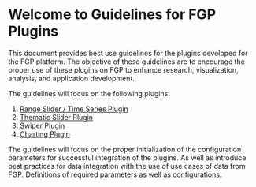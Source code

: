 # Welcome to Guidelines for FGP Plugins

This document provides best use guidelines for the plugins developed for the FGP platform. The objective of these guidelines are to encourage the proper use of these plugins on FGP to enhance research, visualization, analysis, and application development.

The guidelines will focus on the following plugins:

1. [Range Slider / Time Series Plugin](rangetimeslider.md)
2. [Thematic Slider Plugin](thematicslider.md)
3. [Swiper Plugin](swiper.md)
4. [Charting Plugin](charting.md)

The guidelines will focus on the proper initialization of the configuration parameters for successful integration of the plugins. As well as introduce best practices for data integration with the use of use cases of data from FGP. Definitions of required parameters as well as configurations.
